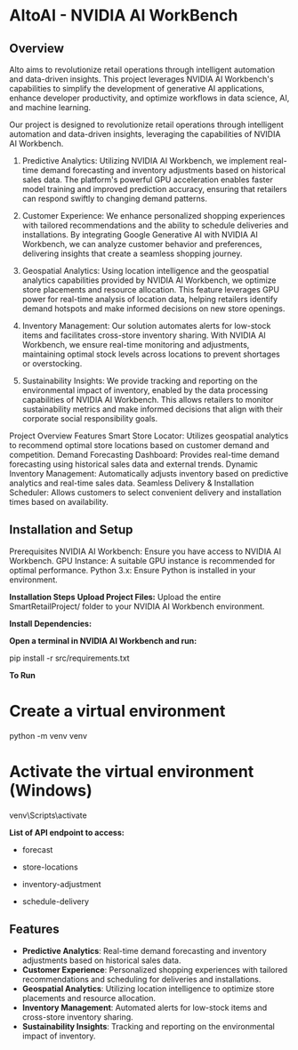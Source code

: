 # AltoAI - NVIDIA AI WorkBench

## Overview
Alto aims to revolutionize retail operations through intelligent automation and data-driven insights. This project leverages NVIDIA AI Workbench's capabilities to simplify the development of generative AI applications, enhance developer productivity, and optimize workflows in data science, AI, and machine learning.


Our project is designed to revolutionize retail operations through intelligent automation and data-driven insights, leveraging the capabilities of NVIDIA AI Workbench.

1. Predictive Analytics:
Utilizing NVIDIA AI Workbench, we implement real-time demand forecasting and inventory adjustments based on historical sales data. The platform's powerful GPU acceleration enables faster model training and improved prediction accuracy, ensuring that retailers can respond swiftly to changing demand patterns.

2. Customer Experience:
We enhance personalized shopping experiences with tailored recommendations and the ability to schedule deliveries and installations. By integrating Google Generative AI with NVIDIA AI Workbench, we can analyze customer behavior and preferences, delivering insights that create a seamless shopping journey.

3. Geospatial Analytics:
Using location intelligence and the geospatial analytics capabilities provided by NVIDIA AI Workbench, we optimize store placements and resource allocation. This feature leverages GPU power for real-time analysis of location data, helping retailers identify demand hotspots and make informed decisions on new store openings.

4. Inventory Management:
Our solution automates alerts for low-stock items and facilitates cross-store inventory sharing. With NVIDIA AI Workbench, we ensure real-time monitoring and adjustments, maintaining optimal stock levels across locations to prevent shortages or overstocking.

5. Sustainability Insights:
We provide tracking and reporting on the environmental impact of inventory, enabled by the data processing capabilities of NVIDIA AI Workbench. This allows retailers to monitor sustainability metrics and make informed decisions that align with their corporate social responsibility goals.


Project Overview
Features
Smart Store Locator: Utilizes geospatial analytics to recommend optimal store locations based on customer demand and competition.
Demand Forecasting Dashboard: Provides real-time demand forecasting using historical sales data and external trends.
Dynamic Inventory Management: Automatically adjusts inventory based on predictive analytics and real-time sales data.
Seamless Delivery & Installation Scheduler: Allows customers to select convenient delivery and installation times based on availability.

## Installation and Setup

Prerequisites
NVIDIA AI Workbench: Ensure you have access to NVIDIA AI Workbench.
GPU Instance: A suitable GPU instance is recommended for optimal performance.
Python 3.x: Ensure Python is installed in your environment.

**Installation Steps**
**Upload Project Files:**
Upload the entire SmartRetailProject/ folder to your NVIDIA AI Workbench environment.

**Install Dependencies:**

**Open a terminal in NVIDIA AI Workbench and run:**
   
pip install -r src/requirements.txt

**To Run** 
# Create a virtual environment
python -m venv venv

# Activate the virtual environment (Windows)
venv\Scripts\activate

**List of API endpoint to access:**

- forecast

- store-locations

 - inventory-adjustment

 - schedule-delivery

## Features
- **Predictive Analytics**: Real-time demand forecasting and inventory adjustments based on historical sales data.
- **Customer Experience**: Personalized shopping experiences with tailored recommendations and scheduling for deliveries and installations.
- **Geospatial Analytics**: Utilizing location intelligence to optimize store placements and resource allocation.
- **Inventory Management**: Automated alerts for low-stock items and cross-store inventory sharing.
- **Sustainability Insights**: Tracking and reporting on the environmental impact of inventory.
